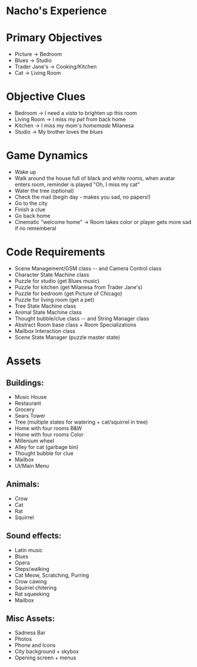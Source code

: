 # Nacho's Experience

# Primary Objectives
- Picture -> Bedroom
- Blues -> Studio
- Trader Jane's -> Cooking/Kitchen
- Cat -> Living Room

# Objective Clues
- Bedroom -> I need a *vista* to brighten up this room
- Living Room -> I miss my *pet* from back home
- Kitchen -> I miss my mom's *homemade* Milanesa
- Studio -> My brother loves the *blues*

# Game Dynamics
- Wake up
- Walk around the house full of black and white rooms, when avatar enters room, reminder is played "Oh, I miss my cat"
- Water the tree (optional)
- Check the mail (begin day - makes you sad, no papers!)
- Go to the city
- Finish a clue
- Go back home
- Cinematic "welcome home" -> Room takes color or player gets more sad if no rememberal

# Code Requirements
- Scene Management/GSM class
-- and Camera Control class
- Character State Machine class
- Puzzle for studio (get Blues music)
- Puzzle for kitchen (get Milanesa from Trader Jane's)
- Puzzle for bedroom (get Picture of Chicago)
- Puzzle for living room (get a pet)
- Tree State Machine class
- Animal State Machine class
- Thought bubble/clue class
-- and String Manager class
- Abstract Room base class + Room Specializations
- Mailbox Interaction class
- Scene State Manager (puzzle master state)


# Assets
## Buildings:
- Music House
- Restaurant
- Grocery
- Sears Tower
- Tree (multiple states for watering + cat/squirrel in tree)
- Home with four rooms B&W
- Home with four rooms Color
- Millenium wheel
- Alley for cat (garbage bin)
- Thought bubble for clue
- Mailbox
- UI/Main Menu

## Animals:
- Crow
- Cat
- Rat
- Squirrel

## Sound effects:
- Latin music
- Blues
- Opera
- Steps/walking
- Cat Meow, Scratching, Purring
- Crow cawing
- Squirrel chitering
- Rat squeeking
- Mailbox

## Misc Assets:
- Sadness Bar
- Photos
- Phone and Icons
- City background + skybox
- Opening screen + menus
